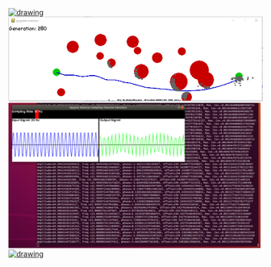 <!--[<img src="https://github.com/estods3/JetTank/blob/master/documentation/linefollowing.gif" alt="drawing" width="272"/>](https://github.com/estods3/JetTank)<img src="https://github.com/estods3/PathPlanning-withGeneticAI/blob/master/pics/gen280.PNG" alt="drawing" width="722"/><img src="https://github.com/estods3/Sampling-usingNyquistTheorem/blob/master/screenshots/FrequencyGreaterThanNyquist.png" alt="drawing" width="560"/>
[<img src="https://raw.githubusercontent.com/estods3/Tutorial-LegoRoboticClaw/master/documentation/closeupOfPerfBoard.jpg" alt="drawing" width="430"/>](https://github.com/estods3/Tutorial-LegoRoboticClaw)
-->

<!-- Lines are 850 wide in homepage view -->
[<img src="https://github.com/estods3/JetTank/blob/master/documentation/linefollowing.gif" alt="drawing" width="232"/>](https://github.com/estods3/JetTank)<img src="https://github.com/estods3/PathPlanning-withGeneticAI/blob/master/pics/gen280.PNG" alt="drawing" width="618"/><img src="https://github.com/estods3/Sampling-usingNyquistTheorem/blob/master/screenshots/FrequencyGreaterThanNyquist.png" alt="drawing" width="500"/>
[<img src="https://raw.githubusercontent.com/estods3/Tutorial-LegoRoboticClaw/master/documentation/closeupOfPerfBoard.jpg" alt="drawing" width="430"/>](https://github.com/estods3/Tutorial-LegoRoboticClaw)


<!--
**estods3/estods3** is a ✨ _special_ ✨ repository because its `README.md` (this file) appears on your GitHub profile.
-->
